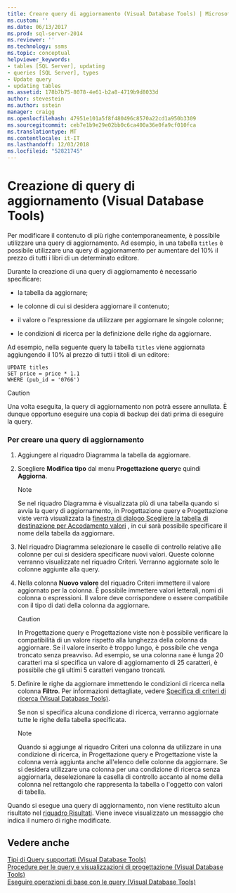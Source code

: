 ```yaml
---
title: Creare query di aggiornamento (Visual Database Tools) | Microsoft Docs
ms.custom: ''
ms.date: 06/13/2017
ms.prod: sql-server-2014
ms.reviewer: ''
ms.technology: ssms
ms.topic: conceptual
helpviewer_keywords:
- tables [SQL Server], updating
- queries [SQL Server], types
- Update query
- updating tables
ms.assetid: 178b7b75-8078-4e61-b2a8-4719b9d8033d
author: stevestein
ms.author: sstein
manager: craigg
ms.openlocfilehash: 47951e101a5f8f480496c8570a22cd1a950b3309
ms.sourcegitcommit: ceb7e1b9e29e02bb0c6ca400a36e0fa9cf010fca
ms.translationtype: MT
ms.contentlocale: it-IT
ms.lasthandoff: 12/03/2018
ms.locfileid: "52821745"
---
```

# <a name="create-update-queries-visual-database-tools"></a>Creazione di query di aggiornamento (Visual Database Tools)
  Per modificare il contenuto di più righe contemporaneamente, è possibile utilizzare una query di aggiornamento. Ad esempio, in una tabella `titles` è possibile utilizzare una query di aggiornamento per aumentare del 10% il prezzo di tutti i libri di un determinato editore.  
  
 Durante la creazione di una query di aggiornamento è necessario specificare:  
  
-   la tabella da aggiornare;  
  
-   le colonne di cui si desidera aggiornare il contenuto;  
  
-   il valore o l'espressione da utilizzare per aggiornare le singole colonne;  
  
-   le condizioni di ricerca per la definizione delle righe da aggiornare.  
  
 Ad esempio, nella seguente query la tabella `titles` viene aggiornata aggiungendo il 10% al prezzo di tutti i titoli di un editore:  
  
```  
UPDATE titles  
SET price = price * 1.1  
WHERE (pub_id = '0766')  
```  
  
> [!CAUTION]  
>  Una volta eseguita, la query di aggiornamento non potrà essere annullata. È dunque opportuno eseguire una copia di backup dei dati prima di eseguire la query.  
  
### <a name="to-create-an-update-query"></a>Per creare una query di aggiornamento  
  
1.  Aggiungere al riquadro Diagramma la tabella da aggiornare.  
  
2.  Scegliere **Modifica tipo** dal menu **Progettazione query**e quindi **Aggiorna**.  
  
    > [!NOTE]  
    >  Se nel riquadro Diagramma è visualizzata più di una tabella quando si avvia la query di aggiornamento, in Progettazione query e Progettazione viste verrà visualizzata la [finestra di dialogo Scegliere la tabella di destinazione per Accodamento valori](visual-database-tools.md) , in cui sarà possibile specificare il nome della tabella da aggiornare.  
  
3.  Nel riquadro Diagramma selezionare le caselle di controllo relative alle colonne per cui si desidera specificare nuovi valori. Queste colonne verranno visualizzate nel riquadro Criteri. Verranno aggiornate solo le colonne aggiunte alla query.  
  
4.  Nella colonna **Nuovo valore** del riquadro Criteri immettere il valore aggiornato per la colonna. È possibile immettere valori letterali, nomi di colonna o espressioni. Il valore deve corrispondere o essere compatibile con il tipo di dati della colonna da aggiornare.  
  
    > [!CAUTION]  
    >  In Progettazione query e Progettazione viste non è possibile verificare la compatibilità di un valore rispetto alla lunghezza della colonna da aggiornare. Se il valore inserito è troppo lungo, è possibile che venga troncato senza preavviso. Ad esempio, se una colonna `name` è lunga 20 caratteri ma si specifica un valore di aggiornamento di 25 caratteri, è possibile che gli ultimi 5 caratteri vengano troncati.  
  
5.  Definire le righe da aggiornare immettendo le condizioni di ricerca nella colonna **Filtro**. Per informazioni dettagliate, vedere [Specifica di criteri di ricerca &#40;Visual Database Tools&#41;](specify-search-criteria-visual-database-tools.md).  
  
     Se non si specifica alcuna condizione di ricerca, verranno aggiornate tutte le righe della tabella specificata.  
  
    > [!NOTE]  
    >  Quando si aggiunge al riquadro Criteri una colonna da utilizzare in una condizione di ricerca, in Progettazione query e Progettazione viste la colonna verrà aggiunta anche all'elenco delle colonne da aggiornare. Se si desidera utilizzare una colonna per una condizione di ricerca senza aggiornarla, deselezionare la casella di controllo accanto al nome della colonna nel rettangolo che rappresenta la tabella o l'oggetto con valori di tabella.  
  
 Quando si esegue una query di aggiornamento, non viene restituito alcun risultato nel [riquadro Risultati](results-pane-visual-database-tools.md). Viene invece visualizzato un messaggio che indica il numero di righe modificate.  
  
## <a name="see-also"></a>Vedere anche  
 [Tipi di Query supportati &#40;Visual Database Tools&#41;](supported-query-types-visual-database-tools.md)   
 [Procedure per le query e visualizzazioni di progettazione &#40;Visual Database Tools&#41;](design-queries-and-views-how-to-topics-visual-database-tools.md)   
 [Eseguire operazioni di base con le query &#40;Visual Database Tools&#41;](perform-basic-operations-with-queries-visual-database-tools.md)  
  
  

